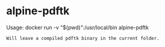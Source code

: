 # alpine-pdftk

Usage:
    docker run -v "$(pwd)":/usr/local/bin alpine-pdftk

    Will leave a compiled pdftk binary in the current folder.

